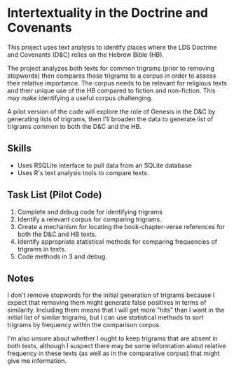 # Intertextuality in the Doctrine and Covenants
This project uses text analysis to identify places where the LDS Doctrine and Covenants (D&C) relies on the Hebrew Bible (HB).

The project analyzes both texts for common trigrams (prior to removing stopwords) then compares those trigrams to a corpus in order to assess their relative importance. The corpus needs to be relevant for religious texts and their unique use of the HB compared to fiction and non-fiction. This may make identifying a useful corpus challenging.

A pilot version of the code will explore the role of Genesis in the D&C by generating lists of trigrams, then I'll broaden the data to generate list of trigrams common to both the D&C and the HB.

## Skills
* Uses RSQLite interface to pull data from an SQLite database
* Uses R's text analysis tools to compare texts.

## Task List (Pilot Code)
1.  Complete and debug code for identifying trigrams
2.  Identify a relevant corpus for comparing trigrams.
3.  Create a mechanism for locating the book-chapter-verse references for both the D&C and HB texts.
3.  Identify appropriate statistical methods for comparing frequencies of trigrams in texts.
4.  Code methods in 3 and debug.

## Notes
I don't remove stopwords for the initial generation of trigrams because I expect that removing them might generate false positives in terms of similarity. Including them means that I will get more "hits" than I want in the initial list of similar trigrams, but I can use statistical methods to sort trigrams by frequency within the comparison corpus.

I'm also unsure about whether I ought to keep trigrams that are absent in both texts, although I suspect there may be some information about relative frequency in these texts (as well as in the comparative corpus) that might give me information.
